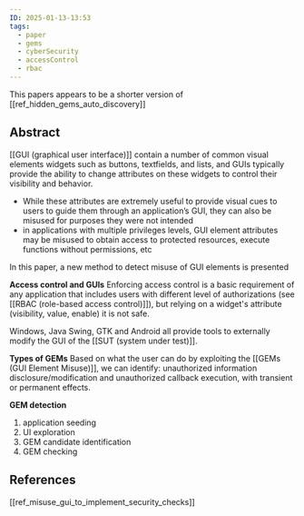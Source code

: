 ```yaml
---
ID: 2025-01-13-13:53
tags:
  - paper
  - gems
  - cyberSecurity
  - accessControl
  - rbac
---
```

This papers appears to be a shorter version of [[ref_hidden_gems_auto_discovery]]

## Abstract

[[GUI (graphical user interface)]] contain a number of common visual elements widgets such as buttons, textfields, and lists, and GUIs typically provide the ability to change attributes on these widgets to control their visibility and behavior. 
- While these attributes are extremely useful to provide visual cues to users to guide them through an application’s GUI, they can also be misused for purposes they were not intended
- in applications with multiple privileges levels, GUI element attributes may be misused to obtain access to protected resources, execute functions without permissions, etc

In this paper, a new method to detect misuse of GUI elements is presented

**Access control and GUIs**
Enforcing access control is a basic requirement of any application that includes users with different level of authorizations (see [[RBAC (role-based access control)]]), but relying on a widget's attribute (visibility, value, enable) it is not safe.

Windows, Java Swing, GTK and Android all provide tools to externally modify the GUI of the [[SUT (system under test)]].

**Types of GEMs**
Based on what the user can do by exploiting the [[GEMs (GUI Element Misuse)]], we can identify: unauthorized information disclosure/modification and unauthorized callback execution, with transient or permanent effects.

**GEM detection**
1) application seeding
2) UI exploration
3) GEM candidate identification
4) GEM checking

## References
[[ref_misuse_gui_to_implement_security_checks]]